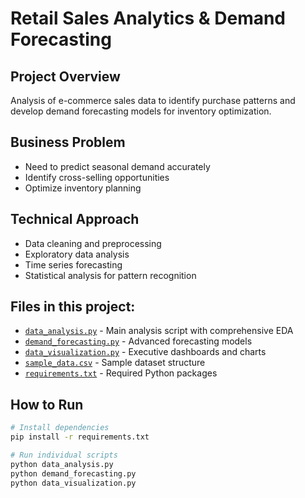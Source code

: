 # Retail Sales Analytics & Demand Forecasting

## Project Overview
Analysis of e-commerce sales data to identify purchase patterns and develop demand forecasting models for inventory optimization.

## Business Problem
- Need to predict seasonal demand accurately
- Identify cross-selling opportunities
- Optimize inventory planning

## Technical Approach
- Data cleaning and preprocessing
- Exploratory data analysis
- Time series forecasting
- Statistical analysis for pattern recognition

## Files in this project:
- [`data_analysis.py`](data_analysis.py) - Main analysis script with comprehensive EDA
- [`demand_forecasting.py`](demand_forecasting.py) - Advanced forecasting models
- [`data_visualization.py`](data_visualization.py) - Executive dashboards and charts
- [`sample_data.csv`](sample_data.csv) - Sample dataset structure
- [`requirements.txt`](requirements.txt) - Required Python packages

## How to Run
```bash
# Install dependencies
pip install -r requirements.txt

# Run individual scripts
python data_analysis.py
python demand_forecasting.py
python data_visualization.py


